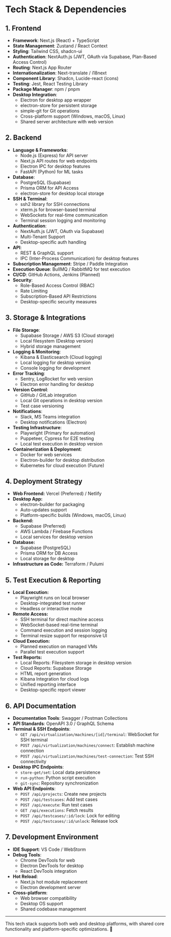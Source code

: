 # Tech Stack & Dependencies

## 1. Frontend
- **Framework**: Next.js (React) + TypeScript
- **State Management**: Zustand / React Context
- **Styling**: Tailwind CSS, shadcn-ui
- **Authentication**: NextAuth.js (JWT, OAuth via Supabase, Plan-Based Access Control)
- **Routing**: Next.js App Router
- **Internationalization**: Next-translate / i18next
- **Component Library**: Shadcn, Lucide-react (icons)
- **Testing**: Jest, React Testing Library
- **Package Manager**: npm / pnpm
- **Desktop Integration**:
  - Electron for desktop app wrapper
  - electron-store for persistent storage
  - simple-git for Git operations
  - Cross-platform support (Windows, macOS, Linux)
  - Shared server architecture with web version

## 2. Backend
- **Language & Frameworks**: 
  - Node.js (Express) for API server
  - Next.js API routes for web endpoints
  - Electron IPC for desktop features
  - FastAPI (Python) for ML tasks
- **Database**: 
  - PostgreSQL (Supabase)
  - Prisma ORM for API Access
  - electron-store for desktop local storage
- **SSH & Terminal**: 
  - ssh2 library for SSH connections
  - xterm.js for browser-based terminal
  - WebSockets for real-time communication
  - Terminal session logging and monitoring
- **Authentication**: 
  - NextAuth.js (JWT, OAuth via Supabase)
  - Multi-Tenant Support
  - Desktop-specific auth handling
- **API**: 
  - REST & GraphQL support
  - IPC (Inter-Process Communication) for desktop features
- **Subscription Management**: Stripe / Paddle Integration
- **Execution Queue**: BullMQ / RabbitMQ for test execution
- **CI/CD**: GitHub Actions, Jenkins (Planned)
- **Security**: 
  - Role-Based Access Control (RBAC)
  - Rate Limiting
  - Subscription-Based API Restrictions
  - Desktop-specific security measures

## 3. Storage & Integrations
- **File Storage**: 
  - Supabase Storage / AWS S3 (Cloud storage)
  - Local filesystem (Desktop version)
  - Hybrid storage management
- **Logging & Monitoring**: 
  - Kibana & Elasticsearch (Cloud logging)
  - Local logging for desktop version
  - Console logging for development
- **Error Tracking**: 
  - Sentry, LogRocket for web version
  - Electron error handling for desktop
- **Version Control**: 
  - GitHub / GitLab integration
  - Local Git operations in desktop version
  - Test case versioning
- **Notifications**: 
  - Slack, MS Teams integration
  - Desktop notifications (Electron)
- **Testing Infrastructure**: 
  - Playwright (Primary for automation)
  - Puppeteer, Cypress for E2E testing
  - Local test execution in desktop version
- **Containerization & Deployment**: 
  - Docker for web services
  - Electron-builder for desktop distribution
  - Kubernetes for cloud execution (Future)

## 4. Deployment Strategy
- **Web Frontend:** Vercel (Preferred) / Netlify
- **Desktop App:**
  - electron-builder for packaging
  - Auto-updates support
  - Platform-specific builds (Windows, macOS, Linux)
- **Backend:** 
  - Supabase (Preferred)
  - AWS Lambda / Firebase Functions
  - Local services for desktop version
- **Database:** 
  - Supabase (PostgreSQL)
  - Prisma ORM for DB Access
  - Local storage for desktop
- **Infrastructure as Code:** Terraform / Pulumi

## 5. Test Execution & Reporting
- **Local Execution:** 
  - Playwright runs on local browser
  - Desktop-integrated test runner
  - Headless or interactive mode
- **Remote Access:**
  - SSH terminal for direct machine access
  - WebSocket-based real-time terminal
  - Command execution and session logging
  - Terminal resize support for responsive UI
- **Cloud Execution:** 
  - Planned execution on managed VMs
  - Parallel test execution support
- **Test Reports:**
  - Local Reports: Filesystem storage in desktop version
  - Cloud Reports: Supabase Storage
  - HTML report generation
  - Kibana Integration for cloud logs
  - Unified reporting interface
  - Desktop-specific report viewer

## 6. API Documentation
- **Documentation Tools**: Swagger / Postman Collections
- **API Standards**: OpenAPI 3.0 / GraphQL Schema
- **Terminal & SSH Endpoints**:
  - `GET /api/virtualization/machines/[id]/terminal`: WebSocket for SSH terminal
  - `POST /api/virtualization/machines/connect`: Establish machine connection
  - `POST /api/virtualization/machines/test-connection`: Test SSH connectivity
- **Desktop IPC Endpoints**:
  - `store-get/set`: Local data persistence
  - `run-python`: Python script execution
  - `git-sync`: Repository synchronization
- **Web API Endpoints**:
  - `POST /api/projects`: Create new projects
  - `POST /api/testcases`: Add test cases
  - `POST /api/execute`: Run test cases
  - `GET /api/executions`: Fetch results
  - `POST /api/testcases/:id/lock`: Lock for editing
  - `POST /api/testcases/:id/unlock`: Release lock

## 7. Development Environment
- **IDE Support**: VS Code / WebStorm
- **Debug Tools**:
  - Chrome DevTools for web
  - Electron DevTools for desktop
  - React DevTools integration
- **Hot Reload**: 
  - Next.js hot module replacement
  - Electron development server
- **Cross-platform**: 
  - Web browser compatibility
  - Desktop OS support
  - Shared codebase management

---
This tech stack supports both web and desktop platforms, with shared core functionality and platform-specific optimizations. 🚀

